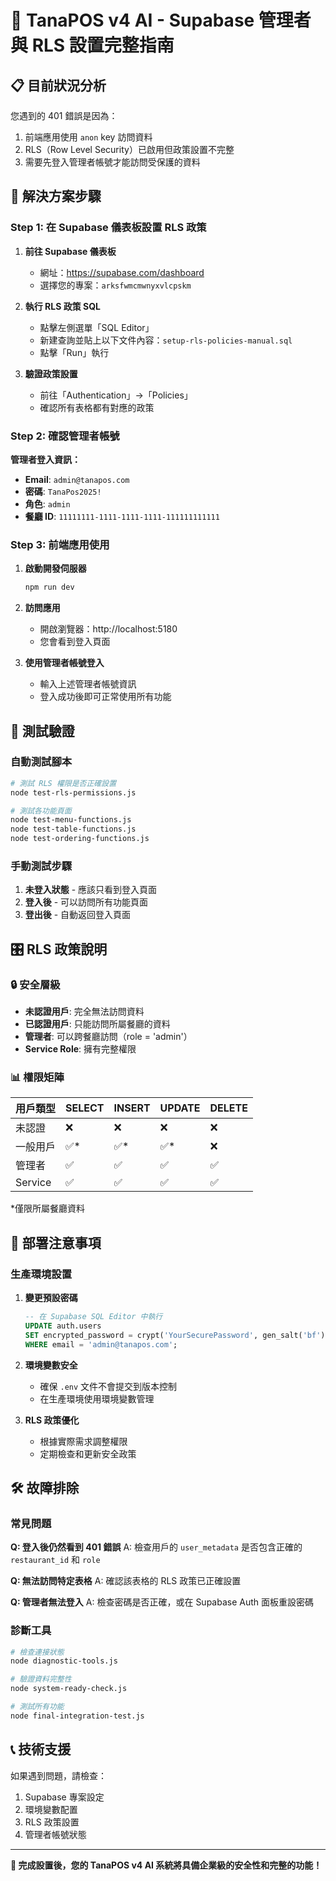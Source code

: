 # 🔐 TanaPOS v4 AI - Supabase 管理者與 RLS 設置完整指南

## 📋 目前狀況分析

您遇到的 401 錯誤是因為：
1. 前端應用使用 `anon` key 訪問資料
2. RLS（Row Level Security）已啟用但政策設置不完整
3. 需要先登入管理者帳號才能訪問受保護的資料

## 🎯 解決方案步驟

### Step 1: 在 Supabase 儀表板設置 RLS 政策

1. **前往 Supabase 儀表板**
   - 網址：https://supabase.com/dashboard
   - 選擇您的專案：`arksfwmcmwnyxvlcpskm`

2. **執行 RLS 政策 SQL**
   - 點擊左側選單「SQL Editor」
   - 新建查詢並貼上以下文件內容：`setup-rls-policies-manual.sql`
   - 點擊「Run」執行

3. **驗證政策設置**
   - 前往「Authentication」→「Policies」
   - 確認所有表格都有對應的政策

### Step 2: 確認管理者帳號

**管理者登入資訊：**
- **Email**: `admin@tanapos.com`
- **密碼**: `TanaPos2025!`
- **角色**: `admin`
- **餐廳 ID**: `11111111-1111-1111-1111-111111111111`

### Step 3: 前端應用使用

1. **啟動開發伺服器**
   ```bash
   npm run dev
   ```

2. **訪問應用**
   - 開啟瀏覽器：http://localhost:5180
   - 您會看到登入頁面

3. **使用管理者帳號登入**
   - 輸入上述管理者帳號資訊
   - 登入成功後即可正常使用所有功能

## 🔧 測試驗證

### 自動測試腳本
```bash
# 測試 RLS 權限是否正確設置
node test-rls-permissions.js

# 測試各功能頁面
node test-menu-functions.js
node test-table-functions.js
node test-ordering-functions.js
```

### 手動測試步驟
1. **未登入狀態** - 應該只看到登入頁面
2. **登入後** - 可以訪問所有功能頁面
3. **登出後** - 自動返回登入頁面

## 🎛️ RLS 政策說明

### 🔒 安全層級
- **未認證用戶**: 完全無法訪問資料
- **已認證用戶**: 只能訪問所屬餐廳的資料
- **管理者**: 可以跨餐廳訪問（role = 'admin'）
- **Service Role**: 擁有完整權限

### 📊 權限矩陣

| 用戶類型 | SELECT | INSERT | UPDATE | DELETE |
|----------|--------|--------|--------|--------|
| 未認證   | ❌     | ❌     | ❌     | ❌     |
| 一般用戶 | ✅*    | ✅*    | ✅*    | ❌     |
| 管理者   | ✅     | ✅     | ✅     | ✅     |
| Service  | ✅     | ✅     | ✅     | ✅     |

*僅限所屬餐廳資料

## 🚀 部署注意事項

### 生產環境設置
1. **變更預設密碼**
   ```sql
   -- 在 Supabase SQL Editor 中執行
   UPDATE auth.users 
   SET encrypted_password = crypt('YourSecurePassword', gen_salt('bf'))
   WHERE email = 'admin@tanapos.com';
   ```

2. **環境變數安全**
   - 確保 `.env` 文件不會提交到版本控制
   - 在生產環境使用環境變數管理

3. **RLS 政策優化**
   - 根據實際需求調整權限
   - 定期檢查和更新安全政策

## 🛠️ 故障排除

### 常見問題

**Q: 登入後仍然看到 401 錯誤**
A: 檢查用戶的 `user_metadata` 是否包含正確的 `restaurant_id` 和 `role`

**Q: 無法訪問特定表格**
A: 確認該表格的 RLS 政策已正確設置

**Q: 管理者無法登入**
A: 檢查密碼是否正確，或在 Supabase Auth 面板重設密碼

### 診斷工具
```bash
# 檢查連接狀態
node diagnostic-tools.js

# 驗證資料完整性
node system-ready-check.js

# 測試所有功能
node final-integration-test.js
```

## 📞 技術支援

如果遇到問題，請檢查：
1. Supabase 專案設定
2. 環境變數配置
3. RLS 政策設置
4. 管理者帳號狀態

---

**🎉 完成設置後，您的 TanaPOS v4 AI 系統將具備企業級的安全性和完整的功能！**
